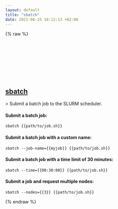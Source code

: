 ```yaml
---
layout: default
title: "sbatch"
date: 2021-06-25 18:12:13 +02:00
---
```

{% raw %}
<h2 id="sbatch">
  <a href="/en/linux/sbatch.html">sbatch</a> <a href="#sbatch"><svg class="icon">
    <use href="/assets/images/unicode_sprite.svg#link" />
  </svg></a>
</h2>
> Submit a batch job to the SLURM scheduler.

#### Submit a batch job:
```shell
sbatch {{path/to/job.sh}}
```
#### Submit a batch job with a custom name:
```shell
sbatch --job-name={{myjob}} {{path/to/job.sh}}
```
#### Submit a batch job with a time limit of 30 minutes:
```shell
sbatch --time={{00:30:00}} {{path/to/job.sh}}
```
#### Submit a job and request multiple nodes:
```shell
sbatch --nodes={{3}} {{path/to/job.sh}}
```
{% endraw %}